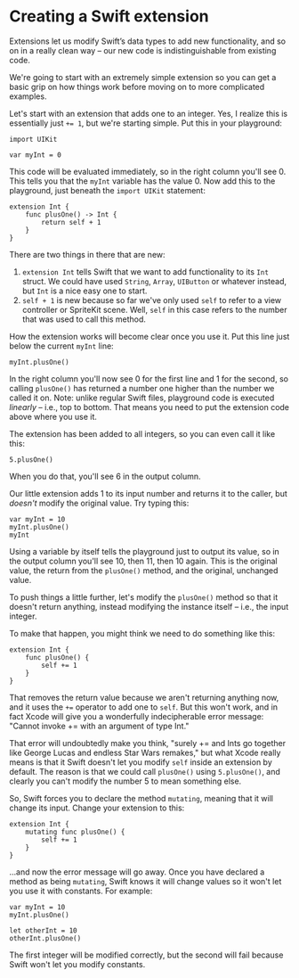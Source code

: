 # Creating a Swift extension

Extensions let us modify Swift’s data types to add new functionality, and so on in a really clean way – our new code is indistinguishable from existing code.

We're going to start with an extremely simple extension so you can get a basic grip on how things work before moving on to more complicated examples.

Let's start with an extension that adds one to an integer. Yes, I realize this is essentially just `+= 1`, but we're starting simple. Put this in your playground:

    import UIKit

    var myInt = 0

This code will be evaluated immediately, so in the right column you'll see 0. This tells you that the `myInt` variable has the value 0. Now add this to the playground, just beneath the `import UIKit` statement:

    extension Int {
        func plusOne() -> Int {
            return self + 1
        }
    }

There are two things in there that are new:

1. `extension Int` tells Swift that we want to add functionality to its `Int` struct. We could have used `String`, `Array`, `UIButton` or whatever instead, but `Int` is a nice easy one to start.
2. `self + 1` is new because so far we've only used `self` to refer to a view controller or SpriteKit scene. Well, `self` in this case refers to the number that was used to call this method.

How the extension works will become clear once you use it. Put this line just below the current `myInt` line:

    myInt.plusOne()

In the right column you'll now see 0 for the first line and 1 for the second, so calling `plusOne()` has returned a number one higher than the number we called it on. Note: unlike regular Swift files, playground code is executed *linearly* – i.e., top to bottom. That means you need to put the extension code above where you use it.

The extension has been added to all integers, so you can even call it like this:

    5.plusOne()

When you do that, you'll see 6 in the output column.

Our little extension adds 1 to its input number and returns it to the caller, but *doesn't* modify the original value. Try typing this:

    var myInt = 10
    myInt.plusOne()
    myInt

Using a variable by itself tells the playground just to output its value, so in the output column you'll see 10, then 11, then 10 again. This is the original value, the return from the `plusOne()` method, and the original, unchanged value.

To push things a little further, let's modify the `plusOne()` method so that it doesn't return anything, instead modifying the instance itself – i.e., the input integer.

To make that happen, you might think we need to do something like this:

    extension Int {
        func plusOne() {
            self += 1
        }
    }

That removes the return value because we aren't returning anything now, and it uses the `+=` operator to add one to `self`. But this won't work, and in fact Xcode will give you a wonderfully indecipherable error message: "Cannot invoke += with an argument of type Int."

That error will undoubtedly make you think, "surely += and Ints go together like George Lucas and endless Star Wars remakes," but what Xcode really means is that it Swift doesn't let you modify `self` inside an extension by default. The reason is that we could call `plusOne()` using `5.plusOne()`, and clearly you can't modify the number 5 to mean something else.

So, Swift forces you to declare the method `mutating`, meaning that it will change its input. Change your extension to this:

    extension Int {
        mutating func plusOne() {
            self += 1
        }
    }

…and now the error message will go away. Once you have declared a method as being `mutating`, Swift knows it will change values so it won't let you use it with constants. For example:

    var myInt = 10
    myInt.plusOne()

    let otherInt = 10
    otherInt.plusOne()

The first integer will be modified correctly, but the second will fail because Swift won't let you modify constants.
